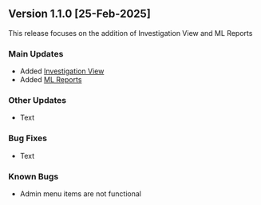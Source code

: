 ## Version 1.1.0 [25-Feb-2025]
This release focuses on the addition of Investigation View and ML Reports

### Main Updates
- Added [Investigation View](../tutorials/InvestigationView.md)
- Added [ML Reports](../tutorials/MLReports.md)
  
### Other Updates
- Text

### Bug Fixes
- Text

### Known Bugs
- Admin menu items are not functional
